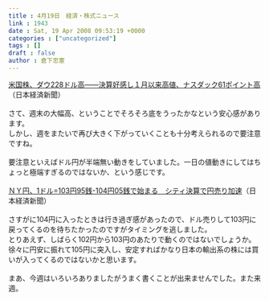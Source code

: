 ```yaml
---
title : 4月19日　経済・株式ニュース
link : 1943
date : Sat, 19 Apr 2008 09:53:19 +0000
categories : ["uncategorized"]
tags : []
draft : false
author : 倉下忠憲
---
```


<A HREF="http://www.nikkei.co.jp/news/market/20080419c8ASB7IAA05190408.html" TARGET="_blank">米国株、ダウ228ドル高――決算好感し１月以来高値、ナスダック61ポイント高</A>（日本経済新聞）<BR><BR>さて、週末の大幅高、ということでそろそろ底をうったかなという安心感があります。<BR>しかし、週をまたいで再び大きく下がっていくことも十分考えられるので要注意ですね。<BR><BR>要注意といえばドル円が半端無い動きをしていました。一日の値動きにしてはちょっと極端すぎるのではないか、という感じです。<BR><BR><A HREF="http://www.nikkei.co.jp/news/market/20080418m2AS3L18063180408.html" TARGET="_blank">ＮＹ円、1ドル=103円95銭-104円05銭で始まる　シティ決算で円売り加速</A>（日本経済新聞）<BR><BR>さすがに104円に入ったときは行き過ぎ感があったので、ドル売りして103円に戻ってくるのを待ちたかったのですがタイミングを逃しました。<BR>とりあえず、しばらく102円から103円のあたりで動くのではないでしょうか。徐々に円安に振れて105円に突入し、安定すればかなり日本の輸出系の株には買いが入ってくるのではないかと思います。<BR><BR>まあ、今週はいろいろありましたがうまく書くことが出来ませんでした。また来週。<BR><br><br>
